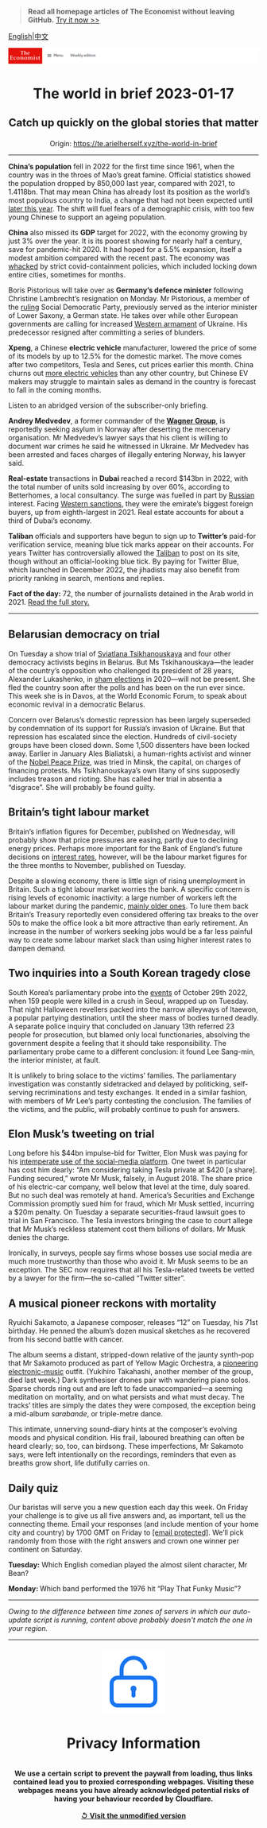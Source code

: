 > **Read all homepage articles of The Economist without leaving GitHub.** [Try it now >>](https://arielherself.github.io/te)

[English](https://github.com/arielherself/espresso/blob/main/README.md)|[中文](https://github-com.translate.goog/arielherself/espresso/blob/main/README.md?_x_tr_sl=en&_x_tr_tl=zh-CN&_x_tr_hl=zh-CN&_x_tr_pto=wapp)



![The Economist](menubar.png)

# <p align="center">The world in brief 2023-01-17</p>

## <p align="center">Catch up quickly on the global stories that matter</p>

<p align="center">Origin: <a href="https://te.arielherself.xyz/the-world-in-brief">https://te.arielherself.xyz/the-world-in-brief</a><hr>

<strong>China’s population</strong> fell in 2022 for the first time since 1961, when the country was in the throes of Mao’s great famine. Official statistics showed the population dropped by 850,000 last year, compared with 2021, to 1.4118bn. That may mean China has already lost its position as the world’s most populous country to India, a change that had not been expected until [later this year](https://te.arielherself.xyz/the-world-ahead/2022/11/14/india-will-become-the-worlds-most-populous-country-in-2023). The shift will fuel fears of a demographic crisis, with too few young Chinese to support an ageing population.

<strong>China</strong> also missed its <strong>GDP</strong> target for 2022, with the economy growing by just 3% over the year. It is its poorest showing for nearly half a century, save for pandemic-hit 2020. It had hoped for a 5.5% expansion, itself a modest ambition compared with the recent past. The economy was [whacked](https://te.arielherself.xyz/finance-and-economics/2022/12/20/chinas-leaders-ponder-an-economy-without-lockdowns-or-crackdowns) by strict covid-containment policies, which included locking down entire cities, sometimes for months.

Boris Pistorious will take over as <strong>Germany’s defence minister</strong> following Christine Lambrecht’s resignation on Monday. Mr Pistorious, a member of the [ruling](https://te.arielherself.xyz/europe/2022/12/07/germanys-ruling-coalition-marks-its-first-anniversary) Social Democratic Party, previously served as the interior minister of Lower Saxony, a German state. He takes over while other European governments are calling for increased [Western armament](https://te.arielherself.xyz/leaders/2023/01/11/the-west-should-supply-tanks-to-ukraine) of Ukraine. His predecessor resigned after committing a series of blunders. 

<strong>Xpeng</strong>, a Chinese <strong>electric vehicle</strong> manufacturer, lowered the price of some of its models by up to 12.5% for the domestic market. The move comes after two competitors, Tesla and Seres, cut prices earlier this month. China churns out [more electric vehicles](https://te.arielherself.xyz/business/2022/10/13/chinese-marques-try-to-make-inroads-into-western-markets) than any other country, but Chinese EV makers may struggle to maintain sales as demand in the country is forecast to fall in the coming months.

Listen to an abridged version of the subscriber-only briefing.

<strong>Andrey Medvedev</strong>, a former commander of the [<strong>Wagner Group</strong>](https://te.arielherself.xyz/the-economist-explains/2022/03/07/what-is-the-wagner-group-russias-mercenary-organisation), is reportedly seeking asylum in Norway after deserting the mercenary organisation. Mr Medvedev’s lawyer says that his client is willing to document war crimes he said he witnessed in Ukraine. Mr Medvedev has been arrested and faces charges of illegally entering Norway, his lawyer said.

<strong>Real-estate</strong> transactions in <strong>Dubai </strong>reached a record $143bn in 2022, with the total number of units sold increasing by over 60%, according to Betterhomes, a local consultancy. The surge was fuelled in part by [Russian](https://te.arielherself.xyz/finance-and-economics/2022/09/22/dubai-is-the-worlds-resurgent-entrepot) interest. Facing [Western sanctions](https://te.arielherself.xyz/leaders/2022/08/25/are-sanctions-working), they were the emirate’s biggest foreign buyers, up from eighth-largest in 2021. Real estate accounts for about a third of Dubai’s economy.

<strong>Taliban</strong> officials and supporters have begun to sign up to <strong>Twitter’s</strong> paid-for verification service, meaning blue tick marks appear on their accounts. For years Twitter has controversially allowed the [Taliban](https://te.arielherself.xyz/1843/2022/12/05/the-secret-life-of-afghans-under-the-taliban) to post on its site, though without an official-looking blue tick. By paying for Twitter Blue, which launched in December 2022, the jihadists may also benefit from priority ranking in search, mentions and replies.

<strong>Fact of the day:</strong> 72, the number of journalists detained in the Arab world in 2021. [Read the full story.](https://te.arielherself.xyz/middle-east-and-africa/2023/01/13/the-arab-worlds-rulers-have-turned-journalists-into-courtiers)

----------

## Belarusian democracy on trial

On Tuesday a show trial of [Sviatlana Tsikhanouskaya](https://te.arielherself.xyz/by-invitation/2022/04/02/sviatlana-tsikhanouskaya-argues-that-europe-will-be-safer-if-belarus-is-free) and four other democracy activists begins in Belarus. But Ms Tskihanouskaya—the leader of the country’s opposition who challenged its president of 28 years, Alexander Lukashenko, in [sham elections](https://te.arielherself.xyz/leaders/2020/08/13/belaruss-election-was-a-sham-the-wests-response-has-been-feeble) in 2020—will not be present. She fled the country soon after the polls and has been on the run ever since. This week she is in Davos, at the World Economic Forum, to speak about economic revival in a democratic Belarus.

Concern over Belarus’s domestic repression has been largely superseded by condemnation of its support for Russia’s invasion of Ukraine. But that repression has escalated since the election. Hundreds of civil-society groups have been closed down. Some 1,500 dissenters have been locked away. Earlier in January Ales Bialiatski, a human-rights activist and winner of the [Nobel Peace Prize](https://te.arielherself.xyz/europe/2022/10/07/the-nobel-peace-prize-recognises-human-rights-groups-that-spoke-truth-to-putinism), was tried in Minsk, the capital, on charges of financing protests. Ms Tsikhanouskaya’s own litany of sins supposedly includes treason and rioting. She has called her trial in absentia a “disgrace”. She will probably be found guilty.

## Britain’s tight labour market

Britain’s inflation figures for December, published on Wednesday, will probably show that price pressures are easing, partly due to declining energy prices. Perhaps more important for the Bank of England’s future decisions on [interest rates](https://te.arielherself.xyz/briefing/2022/12/08/rising-interest-rates-and-inflation-have-upended-investing), however, will be the labour market figures for the three months to November, published on Tuesday. 

Despite a slowing economy, there is little sign of rising unemployment in Britain. Such a tight labour market worries the bank. A specific concern is rising levels of economic inactivity: a large number of workers left the labour market during the pandemic, [mainly older ones](https://te.arielherself.xyz/britain/2022/10/27/where-did-all-britains-50-somethings-go). To lure them back Britain’s Treasury reportedly even considered offering tax breaks to the over 50s to make the office look a bit more attractive than early retirement. An increase in the number of workers seeking jobs would be a far less painful way to create some labour market slack than using higher interest rates to dampen demand.

## Two inquiries into a South Korean tragedy close

South Korea’s parliamentary probe into the [events](https://te.arielherself.xyz/asia/2022/11/03/when-a-disaster-shakes-a-country-political-leaders-face-peril) of October 29th 2022, when 159 people were killed in a crush in Seoul, wrapped up on Tuesday. That night Halloween revellers packed into the narrow alleyways of Itaewon, a popular partying destination, until the sheer mass of bodies turned deadly. A separate police inquiry that concluded on January 13th referred 23 people for prosecution, but blamed only local functionaries, absolving the government despite a feeling that it should take responsibility. The parliamentary probe came to a different conclusion: it found Lee Sang-min, the interior minister, at fault.

It is unlikely to bring solace to the victims’ families. The parliamentary investigation was constantly sidetracked and delayed by politicking, self-serving recriminations and testy exchanges. It ended in a similar fashion, with members of Mr Lee’s party contesting the conclusion. The families of the victims, and the public, will probably continue to push for answers.

## Elon Musk’s tweeting on trial

Long before his $44bn impulse-bid for Twitter, Elon Musk was paying for his [intemperate use of the social-media platform](https://te.arielherself.xyz/leaders/2022/12/19/elon-musks-44bn-education-on-free-speech). One tweet in particular has cost him dearly: “Am considering taking Tesla private at $420 [a share]. Funding secured,” wrote Mr Musk, falsely, in August 2018. The share price of his electric-car company, well below that level at the time, duly soared. But no such deal was remotely at hand. America’s Securities and Exchange Commission promptly sued him for fraud, which Mr Musk settled, incurring a $20m penalty. On Tuesday a separate securities-fraud lawsuit goes to trial in San Francisco. The Tesla investors bringing the case to court allege that Mr Musk’s reckless statement cost them billions of dollars. Mr Musk denies the charge.

Ironically, in surveys, people say firms whose bosses use social media are much more trustworthy than those who avoid it. Mr Musk seems to be an exception. The SEC now requires that all his Tesla-related tweets be vetted by a lawyer for the firm—the so-called “Twitter sitter”.

## A musical pioneer reckons with mortality

Ryuichi Sakamoto, a Japanese composer, releases “12” on Tuesday, his 71st birthday. He penned the album’s dozen musical sketches as he recovered from his second battle with cancer.

The album seems a distant, stripped-down relative of the jaunty synth-pop that Mr Sakamoto produced as part of Yellow Magic Orchestra, a [pioneering electronic-music](https://te.arielherself.xyz/1843/2019/04/18/make-brexit-bearablewith-japanese-ambient-music) outfit. (Yukihiro Takahashi, another member of the group, died last week.) Dark synthesiser drones pair with wandering piano solos. Sparse chords ring out and are left to fade unaccompanied—a seeming meditation on mortality, and on what persists and what must decay. The tracks’ titles are simply the dates they were composed, the exception being a mid-album <em>sarabande</em>, or triple-metre dance.

This intimate, unnerving sound-diary hints at the composer’s evolving moods and physical condition. His frail, laboured breathing can often be heard clearly; so, too, can birdsong. These imperfections, Mr Sakamoto says, were left intentionally on the recordings, reminders that even as breaths grow short, life dutifully carries on. 

## Daily quiz

Our baristas will serve you a new question each day this week. On Friday your challenge is to give us all five answers and, as important, tell us the connecting theme. Email your responses (and include mention of your home city and country) by 1700 GMT on Friday to [<span class="__cf_email__" data-cfemail="3263475b48774142405741415d7257515d5c5d5f5b41461c515d5f">[email&#160;protected]</span>](https://mail.google.com/mail/?view=cm&amp;fs=1&amp;tf=1&amp;to=QuizEspresso@te.arielherself.xyz). We’ll pick randomly from those with the right answers and crown one winner per continent on Saturday.

<strong>Tuesday:</strong> Which English comedian played the almost silent character, Mr Bean?  


<strong>Monday: </strong>Which band performed the 1976 hit “Play That Funky Music”?

----------

*Owing to the difference between time zones of servers in which our auto-update script is running, content above probably doesn't match the one in your region.*

|<br><div align="center"><img src="unlock.png" /><h1>Privacy Information</h1></div></br>We use a certain script to prevent the paywall from loading, thus links contained lead you to proxied corresponding webpages. Visiting these webpages means you have already acknowledged potential risks of having your behaviour recorded by Cloudflare.<br><br>[&#x21BA; Visit the unmodified version](README.raw.md)<br><br>|
|-----|
